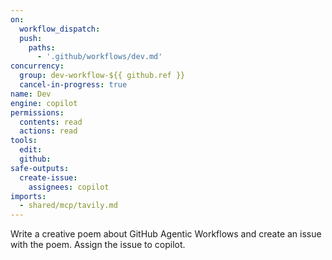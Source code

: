 ```yaml
---
on: 
  workflow_dispatch:
  push:
    paths:
      - '.github/workflows/dev.md'
concurrency:
  group: dev-workflow-${{ github.ref }}
  cancel-in-progress: true
name: Dev
engine: copilot
permissions:
  contents: read
  actions: read
tools:
  edit:
  github:
safe-outputs:
  create-issue:
    assignees: copilot
imports:
  - shared/mcp/tavily.md
---
```


Write a creative poem about GitHub Agentic Workflows and create an issue with the poem. Assign the issue to copilot.
